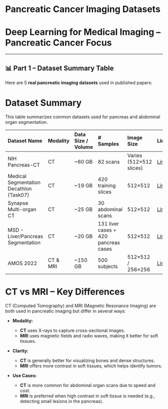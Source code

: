 # Pancreatic Cancer Imaging Datasets

# Deep Learning for Medical Imaging – Pancreatic Cancer Focus

---

## 📊 Part 1 – Dataset Summary Table

Here are 5 **real pancreatic imaging datasets** used in published papers:


# Dataset Summary

This table summarizes common datasets used for pancreas and abdominal organ segmentation.

| Dataset Name | Modality | Data Size / Volume | # Samples | Image Size | Link |
|:-------------|:---------|:-------------------|:----------|:------------|:------|
| NIH Pancreas-CT | CT | ~60 GB | 82 scans | Varies (512×512 slices) | [Link](https://wiki.cancerimagingarchive.net/display/Public/Pancreas-CT) |
| Medical Segmentation Decathlon (Task07) | CT | ~19 GB | 420 training slices | 512×512 | [Link](http://medicaldecathlon.com/) |
| Synapse Multi-organ CT | CT | ~25 GB | 30 abdominal scans | 512×512 | [Link](https://www.synapse.org/#!Synapse:syn3193805) |
| MSD - Liver/Pancreas Segmentation | CT | ~20 GB | 131 liver cases + 420 pancreas cases | 512×512 | [Link](http://medicaldecathlon.com/) |
| AMOS 2022 | CT & MRI | ~150 GB | 500 subjects | 512×512 / 256×256 | [Link](https://amos22.grand-challenge.org/) |



#  CT vs MRI – Key Differences

CT (Computed Tomography) and MRI (Magnetic Resonance Imaging) are both used in pancreatic imaging but differ in several ways:

- **Modality:**  
  - **CT** uses X-rays to capture cross-sectional images.  
  - **MRI** uses magnetic fields and radio waves, making it better for soft tissues.

- **Clarity:**  
  - **CT** is generally better for visualizing bones and dense structures.  
  - **MRI** offers more contrast in soft tissues, which helps identify tumors.

- **Use Cases:**  
  - **CT** is more common for abdominal organ scans due to speed and cost.  
  - **MRI** is preferred when high contrast in soft tissue is needed (e.g., detecting small lesions in the pancreas).


